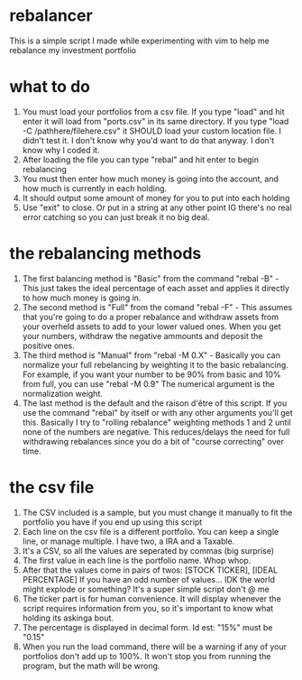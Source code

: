 # rebalancer
This is a simple script I made while experimenting with vim to help me rebalance my investment portfolio

# what to do
1. You must load your portfolios from a csv file. If you type "load" and hit enter it will load from "ports.csv" in its same directory. If you type "load -C /pathhere/filehere.csv" it SHOULD load your custom location file. I didn't test it. I don't know why you'd want to do that anyway. I don't know why I coded it.
2. After loading the file you can type "rebal" and hit enter to begin rebalancing
3. You must then enter how much money is going into the account, and how much is currently in each holding.
4. It should output some amount of money for you to put into each holding
5. Use "exit" to close. Or put in a string at any other point IG there's no real error catching so you can just break it no big deal. 

# the rebalancing methods
1. The first balancing method is "Basic" from the command "rebal -B" - This just takes the ideal percentage of each asset and applies it directly to how much money is going in.
2. The second method is "Full" from the comand "rebal -F" - This assumes that you're going to do a proper rebalance and withdraw assets from your overheld assets to add to your lower valued ones. When you get your numbers, withdraw the negative ammounts and deposit the positive ones.
3. The third method is "Manual" from "rebal -M 0.X" - Basically you can normalize your full rebelancing by weighting it to the basic rebalancing. For example, if you want your number to be 90% from basic and 10% from full, you can use "rebal -M 0.9" The numerical argument is the normalization weight.
4. The last method is the default and the raison d'être of this script. If you use the command "rebal" by itself or with any other arguments you'll get this. Basically I try to "rolling rebalance" weighting methods 1 and 2 until none of the numbers are negative. This reduces/delays the need for full withdrawing rebalances since you do a bit of "course correcting" over time. 

# the csv file
1. The CSV included is a sample, but you must change it manually to fit the portfolio you have if you end up using this script
2. Each line on the csv file is a different portfolio. You can keep a single line, or manage multiple. I have two, a IRA and a Taxable.
3. It's a CSV, so all the values are seperated by commas (big surprise)
4. The first value in each line is the portfolio name. Whop whop.
5. After that the values come in pairs of twos: [STOCK TICKER], [IDEAL PERCENTAGE] If you have an odd number of values... IDK the world might explode or something? It's a super simple script don't @ me
6. The ticker part is for human convenience. It will display whenever the script requires information from you, so it's important to know what holding its askinga bout.
7. The percentage is displayed in decimal form. Id est: "15%" must be "0.15"
8. When you run the load command, there will be a warning if any of your portfolios don't add up to 100%. It won't stop you from running the program, but the math will be wrong.
